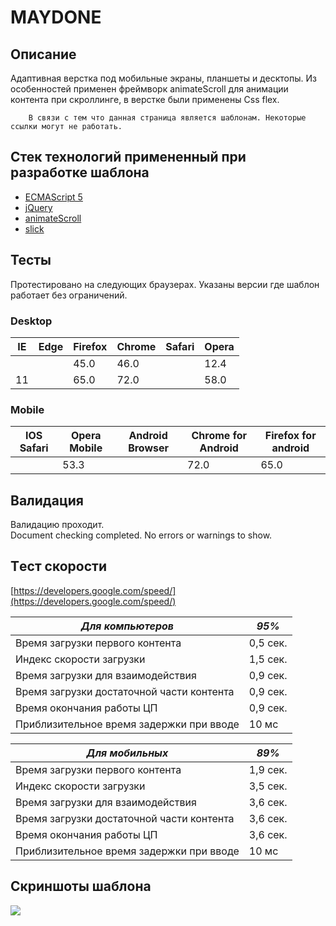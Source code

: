 # MAYDONE

## Описание 

Адаптивная верстка под мобильные экраны, планшеты и десктопы. Из особенностей применен фреймворк animateScroll для анимации контента при скроллинге, в верстке были применены Css flex.

        В связи с тем что данная страница является шаблонам. Некоторые ссылки могут не работать.
## Стек технологий примененный при разработке шаблона
*   [ECMAScript 5](http://es5.github.io/)
*   [jQuery](https://jquery-docs.ru/)
*   [animateScroll](https://github.com/victor8titov/jquery.animateScroll)
*   [slick](https://kenwheeler.github.io/slick/)


##  Тесты    

Протестировано на следующих браузерах. Указаны версии где шаблон работает без ограничений.

### Desktop 
|   IE  |   Edge    |   Firefox |   Chrome  |  Safari   |   Opera   |   
|-------|-----------|-----------|-----------|-----------|-----------|  
|       |           |    45.0   |    46.0   |           |    12.4   |
|   11  |           |    65.0   |    72.0   |           |    58.0   |

    


### Mobile 
| IOS Safari | Opera Mobile | Android Browser | Chrome for Android | Firefox for android |
|------------|--------------|-----------------|--------------------|---------------------|
|            |     53.3     |                 |         72.0       |          65.0       |


##  Валидация    
Валидацию проходит.    
Document checking completed. No errors or warnings to show.

## Tест скорости    
[https://developers.google.com/speed/](https://developers.google.com/speed/)


|  ***Для компьютеров***                    |***95%*** |        
|-------------------------------------------|----------|       
| Время загрузки первого контента           | 0,5 сек. |
| Индекс скорости загрузки                  | 1,5 сек. |
| Время загрузки для взаимодействия         | 0,9 сек. |
| Время загрузки достаточной части контента | 0,9 сек. |
| Время окончания работы ЦП                 | 0,9 сек. |
| Приблизительное время задержки при вводе  | 10 мс    |

|       ***Для мобильных***                 |***89%*** | 
|-------------------------------------------|----------|       
| Время загрузки первого контента           | 1,9 сек. |
| Индекс скорости загрузки                  | 3,5 сек. |
| Время загрузки для взаимодействия         | 3,6 сек. |
| Время загрузки достаточной части контента | 3,6 сек. |
| Время окончания работы ЦП                 | 3,6 сек. |
| Приблизительное время задержки при вводе  | 10 мс    |


##     Скриншоты шаблона
![](main.gif)
